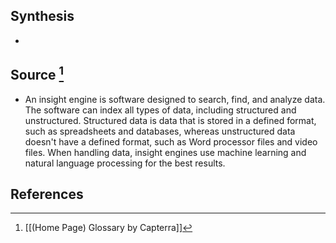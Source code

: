 ## Synthesis
- 
## Source [^1]
- An insight engine is software designed to search, find, and analyze data. The software can index all types of data, including structured and unstructured. Structured data is data that is stored in a defined format, such as spreadsheets and databases, whereas unstructured data doesn't have a defined format, such as Word processor files and video files. When handling data, insight engines use machine learning and natural language processing for the best results.
## References

[^1]: [[(Home Page) Glossary by Capterra]]